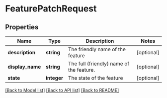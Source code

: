 # FeaturePatchRequest

## Properties
Name | Type | Description | Notes
------------ | ------------- | ------------- | -------------
**description** | **string** | The friendly name of the feature | [optional] 
**display_name** | **string** | The full (friendly) name of the feature. | [optional] 
**state** | **integer** | The state of the feature | [optional] 

[[Back to Model list]](../README.md#documentation-for-models) [[Back to API list]](../README.md#documentation-for-api-endpoints) [[Back to README]](../README.md)

